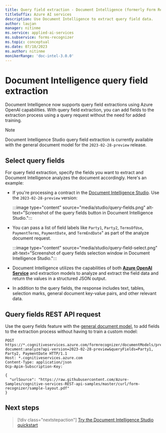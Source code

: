 ```yaml
---
title: Query field extraction - Document Intelligence (formerly Form Recognizer)
titleSuffix: Azure AI services
description: Use Document Intelligence to extract query field data.
author: laujan
manager: nitinme
ms.service: applied-ai-services
ms.subservice: forms-recognizer
ms.topic: conceptual
ms.date: 07/18/2023
ms.author: nitinme
monikerRange: 'doc-intel-3.0.0'
---
```


<!-- markdownlint-disable MD033 -->

# Document Intelligence query field extraction

Document Intelligence now supports query field extractions using Azure OpenAI capabilities. With query field extraction, you can add fields to the extraction process using a query request without the need for added training.

> [!NOTE]
>
> Document Intelligence Studio query field extraction is currently available with the general document model for the `2023-02-28-preview` release.

## Select query fields

For query field extraction, specify the fields you want to extract and Document Intelligence analyzes the document accordingly. Here's an example:

* If you're processing a contract in the [Document Intelligence Studio](https://formrecognizer.appliedai.azure.com/studio/document). Use the `2023-02-28-preview` version:

    :::image type="content" source="media/studio/query-fields.png" alt-text="Screenshot of the query fields button in Document Intelligence Studio.":::

* You can pass a list of field labels like `Party1`, `Party2`, `TermsOfUse`, `PaymentTerms`, `PaymentDate`, and `TermEndDate`" as part of the analyze document request.

   :::image type="content" source="media/studio/query-field-select.png" alt-text="Screenshot of query fields selection window in Document Intelligence Studio.":::

* Document Intelligence utilizes the capabilities of both [**Azure OpenAI Service**](../../ai-services/openai/overview.md) and extraction models to analyze and extract the field data and return the values in a structured JSON output.

* In addition to the query fields, the response includes text, tables, selection marks, general document key-value pairs, and other relevant data.

## Query fields REST API request

Use the query fields feature with the [general document model](concept-general-document.md), to add fields to the extraction process without having to train a custom model:

```http
POST https://*.cognitiveservices.azure.com/formrecognizer/documentModels/prebuilt-document:analyze?api-version=2023-02-28-preview&queryFields=Party1, Party2, PaymentDate HTTP/1.1
Host: *.cognitiveservices.azure.com
Content-Type: application/json
Ocp-Apim-Subscription-Key:

{
  "urlSource": "https://raw.githubusercontent.com/Azure-Samples/cognitive-services-REST-api-samples/master/curl/form-recognizer/sample-layout.pdf"
}
``````

## Next steps

> [!div class="nextstepaction"]
> [Try the Document Intelligence Studio quickstart](./quickstarts/try-document-intelligence-studio.md)
